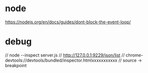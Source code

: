 

# node
https://nodejs.org/en/docs/guides/dont-block-the-event-loop/


# debug
// node --inspect server.js
// http://127.0.0.1:9229/json/list
// chrome-devtools://devtools/bundled/inspector.htmlxxxxxxxxxxx
// source -> breakpoint
